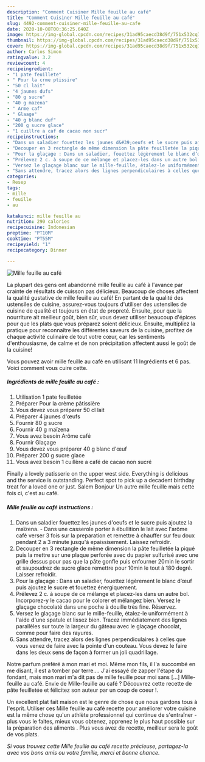 ```yaml
---
description: "Comment Cuisiner Mille feuille au café"
title: "Comment Cuisiner Mille feuille au café"
slug: 4492-comment-cuisiner-mille-feuille-au-cafe
date: 2020-10-08T00:36:25.640Z
image: https://img-global.cpcdn.com/recipes/31ad95caecd38d9f/751x532cq70/mille-feuille-au-cafe-photo-principale-de-la-recette.jpg
thumbnail: https://img-global.cpcdn.com/recipes/31ad95caecd38d9f/751x532cq70/mille-feuille-au-cafe-photo-principale-de-la-recette.jpg
cover: https://img-global.cpcdn.com/recipes/31ad95caecd38d9f/751x532cq70/mille-feuille-au-cafe-photo-principale-de-la-recette.jpg
author: Carlos Simon
ratingvalue: 3.2
reviewcount: 4
recipeingredient:
- "1 pate feuillete"
- " Pour la crme ptissire"
- "50 cl lait"
- "4 jaunes dufs"
- "80 g sucre"
- "40 g mazena"
- " Arme caf"
- " Glaage"
- "40 g blanc duf"
- "200 g sucre glace"
- "1 cuillre a caf de cacao non sucr"
recipeinstructions:
- "Dans un saladier fouettez les jaunes d&#39;oeufs et le sucre puis ajoutez la maïzena. Dans une casserole porter à ébullition le lait avec l&#39;arôme café verser 3 fois sur la preparation et remettre à chauffer sur feu doux pendant 2 a 3 minute jusqu&#39;à epaissisement. Laissez refroidir."
- "Decouper en 3 rectangle de même dimension la pâte feuilletée la piqué puis la mettre sur une plaque perforée avec du papier sulfurisé avec une grille dessus pour pas que la pâte gonfle puis enfourner 20min le sortir et saupoudrez de sucre glace remettre pour 10min le tout à 180 degré. Laisser refroidir."
- "Pour la glaçage : Dans un saladier, fouettez légèrement le blanc d’œuf puis ajoutez le sucre et fouettez énergiquement."
- "Prélevez 2 c. à soupe de ce mélange et placez-les dans un autre bol. Incorporez-y le cacao pour le colorer et mélangez bien. Versez le glaçage chocolaté dans une poche à douille très fine. Réservez."
- "Versez le glaçage blanc sur le mille-feuille, étalez-le uniformément à l&#39;aide d&#39;une spatule et lissez bien. Tracez immédiatement des lignes parallèles sur toute la largeur du gâteau avec le glaçage chocolat, comme pour faire des rayures."
- "Sans attendre, tracez alors des lignes perpendiculaires à celles que vous venez de faire avec la pointe d&#39;un couteau. Vous devez le faire dans les deux sens de façon à former un joli quadrillage."
categories:
- Resep
tags:
- mille
- feuille
- au

katakunci: mille feuille au 
nutrition: 290 calories
recipecuisine: Indonesian
preptime: "PT10M"
cooktime: "PT55M"
recipeyield: "1"
recipecategory: Dinner

---
```



![Mille feuille au café](https://img-global.cpcdn.com/recipes/31ad95caecd38d9f/751x532cq70/mille-feuille-au-cafe-photo-principale-de-la-recette.jpg)

La plupart des gens ont abandonné mille feuille au café à l'avance par crainte de résultats de cuisson pas délicieux. Beaucoup de choses affectent la qualité gustative de mille feuille au café! En partant de la qualité des ustensiles de cuisine, assurez-vous toujours d'utiliser des ustensiles de cuisine de qualité et toujours en état de propreté. Ensuite, pour que la nourriture ait meilleur goût, bien sûr, vous devez utiliser beaucoup d'épices pour que les plats que vous préparez soient délicieux. Ensuite, multipliez la pratique pour reconnaître les différentes saveurs de la cuisine, profitez de chaque activité culinaire de tout votre cœur, car les sentiments d'enthousiasme, de calme et de non précipitation affectent aussi le goût de la cuisine!

<!--inarticleads1-->

Vous pouvez avoir mille feuille au café en utilisant 11 Ingrédients et 6 pas. Voici comment vous cuire cette.

##### Ingrédients de mille feuille au café :

1. Utilisation 1 pate feuilletée
1. Préparer  Pour la crème pâtissière
1. Vous devez vous préparer 50 cl lait
1. Préparer 4 jaunes d&#39;œufs
1. Fournir 80 g sucre
1. Fournir 40 g maïzena
1. Vous avez besoin  Arôme café
1. Fournir  Glaçage
1. Vous devez vous préparer 40 g blanc d&#39;œuf
1. Préparer 200 g sucre glace
1. Vous avez besoin 1 cuillère a café de cacao non sucré


Finally a lovely patisserie on the upper west side. Everything is delicious and the service is outstanding. Perfect spot to pick up a decadent birthday treat for a loved one or just. Salem Bonjour Un autre mille feuille mais cette fois ci, c&#39;est au café. 

<!--inarticleads2-->

##### Mille feuille au café instructions :

1. Dans un saladier fouettez les jaunes d&#39;oeufs et le sucre puis ajoutez la maïzena. - Dans une casserole porter à ébullition le lait avec l&#39;arôme café verser 3 fois sur la preparation et remettre à chauffer sur feu doux pendant 2 a 3 minute jusqu&#39;à epaissisement. Laissez refroidir.
1. Decouper en 3 rectangle de même dimension la pâte feuilletée la piqué puis la mettre sur une plaque perforée avec du papier sulfurisé avec une grille dessus pour pas que la pâte gonfle puis enfourner 20min le sortir et saupoudrez de sucre glace remettre pour 10min le tout à 180 degré. Laisser refroidir.
1. Pour la glaçage : Dans un saladier, fouettez légèrement le blanc d’œuf puis ajoutez le sucre et fouettez énergiquement.
1. Prélevez 2 c. à soupe de ce mélange et placez-les dans un autre bol. Incorporez-y le cacao pour le colorer et mélangez bien. Versez le glaçage chocolaté dans une poche à douille très fine. Réservez.
1. Versez le glaçage blanc sur le mille-feuille, étalez-le uniformément à l&#39;aide d&#39;une spatule et lissez bien. Tracez immédiatement des lignes parallèles sur toute la largeur du gâteau avec le glaçage chocolat, comme pour faire des rayures.
1. Sans attendre, tracez alors des lignes perpendiculaires à celles que vous venez de faire avec la pointe d&#39;un couteau. Vous devez le faire dans les deux sens de façon à former un joli quadrillage.


Notre parfum préféré à mon mari et moi. Même mon fils, il l&#39;a succombé en me disant, il est a tomber par terre…. J&#39;ai essayé de zapper l&#39;étape du fondant, mais mon mari m&#39;a dit pas de mille feuille pour moi sans […] Mille-feuille au café. Envie de Mille-feuille au café ? Découvrez cette recette de pâte feuilletée et félicitez son auteur par un coup de coeur !. 

<!--inarticleads1-->

<p>
Un excellent plat fait maison est le genre de chose que nous gardons tous à l'esprit. Utiliser ces Mille feuille au café recette pour améliorer votre cuisine est la même chose qu'un athlète professionnel qui continue de s'entraîner - plus vous le faites, mieux vous obtenez, apprenez le plus haut possible sur la préparation des aliments . Plus vous avez de recette, meilleur sera le goût de vos plats.
</p>

<p>
<i>Si vous trouvez cette Mille feuille au café recette précieuse, partagez-la avec vos bons amis ou votre famille, merci et bonne chance.</i>
</p>
